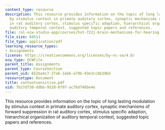 ```yaml
---
content_type: resource
description: This resource provides information on the topic of long lasting modulation
  by stimulus context in primate auditory cortex, synaptic mechanisms of forward suppression
  in rat auditory cortex, stimulus specific adaption, hierarchical organization of
  auditory temporal context, suggested topic papers and references.
file: /ol-ocw-studio-app/courses/hst-722j-brain-mechanisms-for-hearing-and-speech-fall-2005/7b27d730ddbb95208f07ac76d746be4e_contextsensitive.pdf
file_size: 84511
file_type: application/pdf
learning_resource_types:
- Assignments
license: https://creativecommons.org/licenses/by-nc-sa/4.0/
ocw_type: OCWFile
parent_title: Assignments
parent_type: CourseSection
parent_uid: 652ba4c7-27a6-1eb6-e79b-93e3ccbb39bd
resourcetype: Document
title: contextsensitive.pdf
uid: 7b27d730-ddbb-9520-8f07-ac76d746be4e
---
```

This resource provides information on the topic of long lasting modulation by stimulus context in primate auditory cortex, synaptic mechanisms of forward suppression in rat auditory cortex, stimulus specific adaption, hierarchical organization of auditory temporal context, suggested topic papers and references.